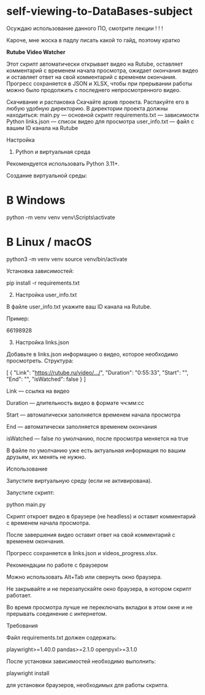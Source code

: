 # self-viewing-to-DataBases-subject
Осуждаю использование данного ПО, смотрите лекции ! ! !

Кароче, мне жоска в падлу писать какой то гайд, поэтому кратко

**Rutube Video Watcher**

Этот скрипт автоматически открывает видео на Rutube, оставляет комментарий с временем начала просмотра, ожидает окончания видео и оставляет ответ на свой комментарий с временем окончания. Прогресс сохраняется в JSON и XLSX, чтобы при прерывании работы можно было продолжить с последнего непросмотренного видео.

Скачивание и распаковка
Скачайте архив проекта.
Распакуйте его в любую удобную директорию.
В директории проекта должны находиться:
  main.py — основной скрипт
  requirements.txt — зависимости Python
  links.json — список видео для просмотра
  user_info.txt — файл с вашим ID канала на Rutube

Настройка
1. Python и виртуальная среда

Рекомендуется использовать Python 3.11+.

Создание виртуальной среды:

# В Windows
python -m venv venv
venv\Scripts\activate

# В Linux / macOS
python3 -m venv venv
source venv/bin/activate


Установка зависимостей:

pip install -r requirements.txt

2. Настройка user_info.txt

В файле user_info.txt укажите ваш ID канала на Rutube.

Пример:

66198928

3. Настройка links.json

Добавьте в links.json информацию о видео, которое необходимо просмотреть. Структура:

[
  {
    "Link": "https://rutube.ru/video/.../",
    "Duration": "0:55:33",
    "Start": "",
    "End": "",
    "isWatched": false
  }
]


Link — ссылка на видео

Duration — длительность видео в формате чч:мм:сс

Start — автоматически заполняется временем начала просмотра

End — автоматически заполняется временем окончания

isWatched — false по умолчанию, после просмотра меняется на true

В файле по умолчанию уже есть актуальная информация по вашим друзьям, их менять не нужно.

Использование

Запустите виртуальную среду (если не активирована).

Запустите скрипт:

python main.py


Скрипт откроет видео в браузере (не headless) и оставит комментарий с временем начала просмотра.

После завершения видео оставит ответ на свой комментарий с временем окончания.

Прогресс сохраняется в links.json и videos_progress.xlsx.

Рекомендации по работе с браузером

Можно использовать Alt+Tab или свернуть окно браузера.

Не закрывайте и не перезапускайте окно браузера, в котором скрипт работает.

Во время просмотра лучше не переключать вкладки в этом окне и не прерывать соединение с интернетом.

Требования

Файл requirements.txt должен содержать:

playwright>=1.40.0
pandas>=2.1.0
openpyxl>=3.1.0


После установки зависимостей необходимо выполнить:

playwright install


для установки браузеров, необходимых для работы скрипта.
